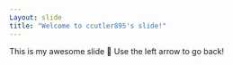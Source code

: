 ```yaml
---
Layout: slide
title: "Welcome to ccutler895's slide!"
---
```

This is my awesome slide :tada:
Use the left arrow to go back!

